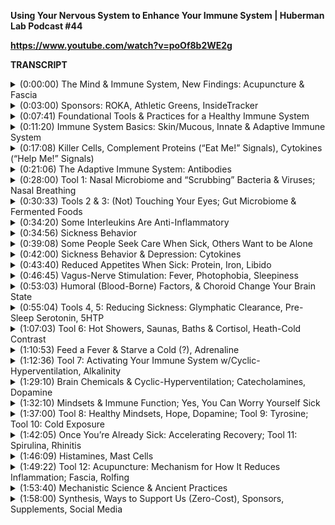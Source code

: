 **Using Your Nervous System to Enhance Your Immune System | Huberman Lab Podcast #44**

**https://www.youtube.com/watch?v=poOf8b2WE2g**

**TRANSCRIPT**

<details>
  <summary>(0:00:00) 	The Mind & Immune System, New Findings: Acupuncture & Fascia</summary>
- Welcome to the Huberman Lab Podcast, where we discuss science and science-based tools for everyday life. I'm Andrew Huberman, and I'm a Professor of Neurobiology and Ophthalmology at Stanford School of Medicine. Today, we are discussing the immune system, and we are also discussing the nervous system, which is the brain, spinal cord, and the connections of the brain and spinal cord with all the organs of the body. We are also going to discuss how the nervous system can be used to activate and control the immune system. Now, about 10, 20 years ago, if somebody said that the mind could control the immune system, they'd probably get laughed out of most academic conferences. And certainly the work wouldn't be published in quality journals, but nowadays there are dozens, if not hundreds of quality peer-reviewed studies on how the mind and how the nervous system can control activation of the immune system. This is a wonderful growing body of research. And just to give you a hint of where we are headed with this, just this last week, there was a paper published in "Nature" which is the apex journal for scientific publishing, premiere journal, extremely stringent, a paper published in "Nature" from Qiufu Ma's lab at Harvard Medical School, explored how acupuncture can reduce inflammation in the body. And I will describe this study in a bit more detail later, but what they discovered was that by stimulating the body in particular ways at particular sites on the body, they were able to liberate certain cells and molecules that enhance the function of the immune system, and potentially can be used to combat different types of infection. And just to give you another little hint, they found that a particular type of organ tissue called fascia, some of you may have heard of fascia, fascia surrounds our muscles. Just to look at it, you might think it's a kind of useless tissue, it's sort of like a dense bag in which the muscles are contained. Well, it turns out that those dense bags are much smarter than we thought. They don't have a mind of their own, but by stimulating the fascia in a particular location on the body, there's a pathway leading out of that fascia directly to an organ called the adrenal medulla, I'll explain what all this means, that could liberate particular chemicals that had a potent anti-inflammatory effect. So what we're basically saying is that the nervous system acts as a set of highways between the different tissues of your body, calling into action the immune system, liberating particular molecules that can reduce inflammation and lead to faster healing. And I will explain how all of that works as well as some other non-acupuncture methods for activating and enhancing the function of the immune system. So, today, we're going to be talking all about healing with the mind in a completely non-mystical, non-abstract sense. 
</details>
 
<details>
  <summary>(0:03:00) 	Sponsors: ROKA, Athletic Greens, InsideTracker</summary>
Before we begin, I'd like to emphasize that this podcast is separate from my teaching and research roles at Stanford. It is, however, part of my desire and effort to bring zero cost to consumer information about science and science-related tools to the general public. In keeping with that theme, I'd like to thank the sponsors of today's podcast. Our first sponsor is ROKA. ROKA makes eyeglasses and sunglasses that are absolute suburb quality. I've spent a lifetime working on the visual system, and I can tell you that one of the major issues our visual system has to contend with is how to see things clearly in bright environments or dimmer environments, et cetera. ROKA clearly understands the science of the visual system, because one thing that's wonderful about their sunglasses is that you can be in a very bright environment and then walk into a shadowed environment and you don't even notice the transition. Everything is still seen with crystal clarity. Their eyeglasses as well allow you to see things regardless of how bright or dim internal lighting is. I wear readers at night, I wear sunglasses during the day, and ROKA eyeglasses and sunglasses are particularly nice because they're very lightweight, so I often forget that they're even on my face. They also don't slip off if you get sweaty. They were actually designed to be used while running or cycling. And so I can use them while exercising. They also have a great aesthetic. So you can go from exercising, to dinner or to work, without having to change from one set of glasses to the next. If you'd like to try ROKA glasses, you can go to roka.com, that's R-O-K-A.com and enter the code "Huberman" to save 20% off your first order. Today's episode is also brought to us by Athletic Greens. Athletic Greens is an all-in-one vitamin, mineral probiotic drink. I've been taking Athletic Greens since 2012. And so, I'm delighted that they're sponsoring the podcast. The reason I started taking Athletic Greens, and the reason I still take Athletic Greens once or twice per day is because it allows me to cover all of my basic nutritional bases. It's got the vitamins and minerals that make sure that no matter what I'm eating, I'm covering all of my micronutrient bases. And it has the probiotics, and probiotics we now know are essential for a healthy gut microbiome. And a healthy gut microbiome we know is essential for many important biological functions related to human health, like metabolic needs, endocrine function, immune function, and so on. With Athletic Greens, I can mix that up with water. I usually add some lemon or lime juice. It tastes delicious. I like it very much and I'll drink it once early in the day, and once again later in the afternoon. If you'd like to try Athletic Greens, you can go to athleticgreens.com/Huberman. And if you do that, you can claim a special offer. They'll give you five free travel packs, which make it very easy to mix up Athletic Greens, whether you're in the car, or on a plane, or on the move, and they'll give you a year supply of vitamin D3K2. There is now a lot of data showing that vitamin D3 is important for many biological functions that impact our immediate and long-term health. And most people do not get enough vitamin D3, even if they're getting a lot of sunshine. And K2 is also important or has been shown to be important for heart health and for blood lipid function, et cetera. So, again, if you'd like to try Athletic Greens, you can go to athleticgreens.com/Huberman to get the Athletic Greens, the five free travel packs, and the year supply of vitamin D3K2. Today's episode is also brought to us by InsideTracker. InsideTracker is a personalized nutrition platform that analyzes data from your blood and DNA to help you better meet your immediate and long-term health goals. I've long been a fan of getting regular blood work done for the simple reason that many of the things that impact your immediate and long-term health can only be analyzed from a quality blood test. There's just simply no other body surface marker that you can look at somebody or yourself and say, "Ah, I know that my blood lipids or my cholesterol are good, or that my hormone levels are X, Y, or Z." We really need numbers on those things to know where they sit. The problem with a lot of blood tests, however, is you get all those numbers back, you don't know what to do with that information. InsideTracker has solved that problem, and they have a very easy to use dashboard where when you get your numbers back, it can tell you for instance, where your numbers are high or low or on target. And they can suggest very specific dietary intervention, supplemental interventions, and behavioral interventions that can allow you to bring those numbers to where you would like them to be. So they've simplified the whole process. And in terms of getting the blood tests, you can go to a local center to get the blood drawn, or they can even send somebody to your house. So, they've made the whole thing very, very easy from start to finish. If you'd like to try InsideTracker, you can visit InsideTracker.com/Huberman to get 25% off any of InsideTracker's plans. You just use the code "Huberman" at checkout. 
</details>
 
<details>
  <summary>(0:07:41) 	Foundational Tools & Practices for a Healthy Immune System</summary>
Okay, let's talk about the immune system, and the nervous system, and how the two interact, and how you can control your immune system to serve you better. We are going to talk a lot of mechanistic science, a little bit of detail, you'll learn some new language around the immune system; names of the different cell types and so forth, but I promised to make it all very clear, regardless of your background. We are also going to discuss a lot of tools. And I think many of you are probably here because you want to know what you can do in order to boost or enhance the function of your immune system. That's a very reasonable question to ask. I want to begin by just acknowledging that if one were to put that question into the internet, you would get back a lot of answers. And there is now a sort of generic form of that answer that deserves our respect, but is not going to be the topic of conversation today. I just want to tip my hat to it, however, and list off a few of the things that we know set us up to be healthier than we would be if we didn't do these things. So the first of course is the foundation of all mental and physical health, which is to get adequate sleep. Meaning enough sleep, whatever it is for you that you require, to get deep sleep, so it's got to be of high quality, and to time that sleep correctly. Meaning you can't sleep during the day one day, and at night the next day, and expect your system to function well. I've talked a lot about that before on this podcast. You need a relatively consistent sleep schedule most of the time, about 80% of the time, or even better would be 90% of the time. But the realities of life make it that we can't always go to bed at the same time and wake up at the exact same time. Okay, so we need sleep. We do need sunshine. Why do we need sunshine? Because it sets our rhythm into a regular state where the genes in all of our cells can be expressed at the correct times. We're sort of a factory of cells, if you will, and that factory can only run properly if it knows when certain things should be active and when certain cells should not be active. And the best way to coordinate all of those activities of all the cells is to get sunshine in your eyes in the morning and again in the evening, and not to get too much bright light in your eyes in the middle of the night. That's just foundational. And then any lists that you'll find on any number of websites on the internet would say, "Okay, get good sleep, get sun, get exercise." How much exercise? We should all be getting 150 to 180 minutes of zone two cardio. That's cardiovascular exercise where we can just barely hold a conversation or maybe not, per week. We should be eating well. We're always told we have to get good nutrition. What good nutrition means to you is going to be different than what it means to somebody else. But we acknowledge that food intake and quality of food in particular, avoiding processed foods, that's going to be important. Social connection is important. Hydration is important. You're starting to get the picture. We can take all that, acknowledge it as useful and foundational for mental and physical health. But of course there are many people who still struggle with getting ill too often, or with not being able to heal from physical injuries and wounds, or from various bacterial and viral infections quickly enough or deal with chronic disease. And so, today's really about how you can take all of that information, acknowledge it, and follow it. But in addition to that, there are things that you can do to leverage your nervous system in order to enhance the function of your immune system in very robust ways. So that's where I'd like to shift the conversation to. 
</details>
 
<details>
  <summary>(0:11:20) 	Immune System Basics: Skin/Mucous, Innate & Adaptive Immune System</summary>
The first topic we have to attack is the question of what is the immune system and how does it work? I think many of you have heard of antibodies or killer cells or the various organs of the body that are involved in the immune system, like the bone marrow, the spleen, the thymus, and the lymph nodes. I'd like to just take a moment and do a sort of brief immune system 101; really simple, cover the basic elements of the immune system so that everyone listening or watching this can get a clear sense of how the immune system functions and what its basic parts are. For some of you, this might be too basic. It might be a little bit of background that you already know. I think for most of you, this information will be new. And I promise you, you don't need a biology or medicine background in order to understand this. It's actually really simple because it is truly elegant in design. You have three main layers of defense for your health. These are the three things that are constantly at work to protect you from invasion and illness from bacteria, from viruses, and from parasites. And the first of those three is a physical barrier that we call your skin. And that might seem kind of obvious, but everything about you is contained in this compartment that is boundaried by your skin. And your skin is a very important aspect of your immune system. If you've ever had a cut, you essentially have a breach of the boundary that is your immune system, and you would notice a number of things would happen. You might get some swelling around that cut. You might get a scab, likely you would get a scab over time. If it got dirty, there were some bacteria that got in there, you might see some accumulation of white blood cells, what's called puss. I know it's kind of gross, but that's what that is. It might take on a yellow tint because of the accumulation of some dead cells there. But basically your skin is the primary barrier through which you keep things from the outside that could harm you from getting to the inside. Now, still in category one, your body and your external surface, you have openings to that surface, right? You're not just a round or a body shaped completely covered up with skin. You have openings, what are those openings? Well, let's start at the top and work our way down. A primary site of potential infection are your eyes. You have your ears, you have your nostrils, you have your mouth. Okay, those are going to be the primary sites by which things can get into your system. And you need to put things into your system; you need to drink and eat, and you need to get light into your system. That's why you have those openings, but bad things, meaning things that can harm you, can get into those systems. And then of course, along the back of your throat, all the way down to your stomach and your digestive system, and through your intestines and out your rectum, you have a tube, that you are basically a series of tubes. I've said that before on this podcast, and this is one such tube by which you extract nutrients from the outside environment. But all along that tube, including your nose and your mouth, it's lined with mucus. And while mucus might seem kind of gross to some of you, the more you learn about mucus, the more you realize that mucus is really, really cool because mucus essentially acts as a filter, as a trap for bacteria and viruses. And it has certain ways of scrubbing or killing those bacteria and viruses. Now, the mucus is constantly being turned over, as we'll talk about later, the chemistry of that mucus is really important in order to make sure that certain things don't make it into your system, and other things are allowed to move through your system and you can extract nutrients from them. So the reason I'm talking about this first category of barrier for immune system in such detail is I'd like you to envision yourself as a human, of course, but as a human that is a clear entity from everything else. And you have to bring in the right things and you have to keep out the wrong things or kill them. Now, inevitably, bacteria, viruses, and parasitic infections are going to make their way into our body, but whether or not they are killed off or whether or not they take over and cause us harm is going to be determined by layers two and three. So, layers two and three are the so-called innate immune system and the adaptive immune system. So the innate immune system is what I would call the second layer of defense. It's very fast. So whether or not it's bacteria, virus, or parasite, what happens when you have something enter your body, maybe you swallowed it, maybe got in through your eyes, maybe you shook somebody's hand who is carrying a particular kind of illness, and then you wiped your eyes. And I've talked about on this podcast before, very soon after we meet another person, usually within 30 seconds, believe it or not, most people wipe that person's chemicals somewhere on their face or on their body's surface. This has been demonstrated over and over again. If you want to learn more about that, we did an episode all about chemical signaling, where you can learn about it. I know it sounds weird and you might say, "I don't do that," but indeed you do, most of the time most everybody does. Okay, so, this innate immune system is this rapid response when something enters our system and our body doesn't recognize it. It's not food, it's not clean air, it's something that's either a bacteria, virus or parasite. And the innate immune system involves the release of particular cells that are waiting dormant, ready to attack whatever this invader is. 
</details>
 
<details>
  <summary>(0:17:08) 	Killer Cells, Complement Proteins (“Eat Me!” Signals), Cytokines (“Help Me!” Signals)</summary>
And some of these cell types you've heard of before. The most typical one are the so-called white blood cells. So, the white blood cells will actively go to the site of invasion and will start to encapsulate or try and surround that given invader. The other names of these different cell types are things like neutrophils, macrophages, natural killer cells are just a few of the many types of immune cells. So there's kind of like an ambulance system, but rather than go and try and heal something like a paramedic would, they go there and they try and surround and kill whatever this invader is. They work in concert with two other assistants, and those assistants are called the compliment proteins. Compliment proteins exist in the blood, and what they do is they travel to sites where there's an invasion and they mark certain things for being engulfed and eaten. So they sort of put an "eat me" tag on it. They basically put a chemical tag onto invaders that then allows those white blood cells, neutrophils, macrophages, natural killer cells to say, "Ah, I need to basically kill this thing, and then wrap it in a body bag and send it off. Kill that thing, wrap in a body bag and send it off." And I'm using the analogy of the body bag, but in the sense it's the right one rather because these cells that come in and kill things, the way they do that is actually to engulf the invading bacteria, virus or parasite. So they actually surround it. And when you see puss or you see infection in maybe a cut on the skin or something like that, or even in an ingrown hair that gets some bacteria in it, that puss and the white part, I know it's kind of gross to talk about, but those are the white blood cells, oftentimes it's dead cells, and that's the dead invader sitting there. So it's trying to create an isolated compartment 'cause it wants to keep it in that part of the body. Okay, so you've got the innate immune system, the compliment comes through blood and helps it by tagging certain things with an "eat me" signal. And then there are the cells that are either damaged from the injury or from the parasite, or are suffering because of the bacteria or the virus itself, and the cells of your body will also release an alarm signal, which is not an "eat me" signal, but a "help me" signal. And those "help me" signals come in the form of what we call cytokines. And the cytokines are things like interleukin-1, interleukin-6, tumor necrosis factor alpha. You may have heard of these things if you are at all curious about or have been learning about the health space, online health space, especially in the last few years, inflammation is all the buzz word now. Everyone's talking about inflammation, inflammation, inflammation. What do we mean when we say inflammation? Well, inflammation is a physical response, but it's also a chemical response. And many times the markers of inflammation that are measured in people or in animal models where this research is done, are things like interleukin-1, interleukin-6, tumor necrosis factor alpha. So when those go up in the blood, it's a sign that somewhere there's a cell that's saying "help me, help me." And is secreting these things which calls in those neutrophils, macrophages, natural killer cells, and white blood cells, okay? And it might help to remember all this, by just telling people that what interleukin means is to communicate, right? So the interleukin is shouting out "help me," the compliment proteins are coming in and saying, "eat this" and tagging the invader with an "eat me" signal. And then the killer cells and the white blood cells are doing the job of trying to kill off that thing. That's the innate immune system. So, your skin and your mucus lining plus your innate immune system are a beautiful two-layered set of defenses against various kinds of invaders and infections. 
</details>
 
<details>
  <summary>(0:21:06) 	The Adaptive Immune System: Antibodies</summary>
And then there's the third type, which is the adaptive immune system. And you'll notice that leading up until now, I haven't said the word antibody at all, and that's because it is the job not of the skin or the mucus or the microbiome or the innate immune system to produce antibodies that can recognize specific invaders, but rather it is the job of the adaptive immune system to create antibodies against bacteria, viruses, and even parasites and even physical intruders to your system. So, the adaptive immune system has this incredible ability to show up at the site of invasion or infection or inflammation. It's called there by various cues, including the cytokines that we talked about earlier. And what it does is it actually attaches to and creates a sort of an imprint of the shape of whatever invader happens to be there. So if that particular invading bacteria or virus has a contour that's kind of rippled or kind of spiky or whatever shape it happens to have, it creates an imprint of that. And then, using that imprint in concert with some other cells, creates antibodies that are specific to recognize that invader should the body ever have that invader inside of it again. Now, that's why it's called the adaptive immune system. And in many ways it creates a memory of a prior infection so that these antibodies can be made anytime that same invader comes back again, all right? And so, this is the basis of what we call immunity. This is the basis of what we call an enhanced ability to combat certain types of infections. And it's really a wonderful, and I mean, I can't even state how incredible this really is, that all of our bodies have this capacity, right? We have something called leukocytes. These are essentially white blood cells. We have red blood cells and white blood cells, and they both are derived from the same type of origin cell. It's a stem cell. When you hear stem cell, a stem cell just means a cell that can become many different types of other cells. We sometimes hear about stem cells in terms of people that are getting injections of stem cells or the potential therapeutic effects or potential of stem cells. But we all harbor certain stem cells within us as well, that can become lots of different cell types. And there's one particular type of stem cell, which is the hematopoietic stem cell, which can give rise to red blood cells and white blood cells. And in general, these reside in the marrow, at least in adults. So, in our bone marrow, we have this ability to make certain cells that can go out when they are called out chemically, they get called out to sites of infection and create antibodies, and then maintain those antibodies in our system, or have a memory of that particular infection so that if the infection comes back again, we can kill it off immediately. And it doesn't have to pass through these multiple stages of first, the innate response, then the adaptive response, taking some time. Now, there are a lot more details to the adaptive immune system, but I just want to emphasize a few points that might be relevant. First of all, the name of the antibodies that are created sometimes come in the form of IgM and IgG, things of that sort. This isn't a full deep dive immunology class, but Ig stands for immunoglobulin, okay? So the immunoglobulins are a part of the adaptive immune response in creating antibodies. If you hear IgM, the IgM is the first of the adaptive immune responses, and it tends to come on earlier. So if somebody is immunopositive for IgM for a particular type of viral or bacterial invader, that means that it was a fairly recent infection. Later, one creates... The adaptive immune system, I should say, creates an IgG, which is the more stable form of the specific antibody that's going to recognize a given invader. So IgG tends to come up a little bit later. So, just to recap, something gets into your system through your eyes, through some hole in your skin, a cut, through your mouth, sexually transmitted diseases come in through the mucus membranes that are on the genitalia or in the genitalia, sexually transmitted disease, airborne disease, gets into the mucus, somehow gets into the bloodstream. Then there's the innate response, which is a more general response of trying to contain and combat the infection or invader. And then the adaptive response is the one that generates the antibodies. First, the IgM response, the immunoglobulin-M response, and then the immunoglobulin-G response, IgG response. So, how do we keep these three barriers or these three defense systems to infection tuned up? Well, leaving aside the list of things that I mentioned before that generally enhances their function, things like sleep and sunlight and good nutrition, et cetera, the sort of generic things for good health, one of the key ways we can do that is to keep that mucus lining in really good shape. And what does that mean? Well, the mucus lining needs to turn over quite often and it needs to be the correct chemistry to be a trap for the bad stuff and for it to be permeable to the good stuff, to the nutrients that we need. And it is now very clear from hundreds, if not thousands of studies that the best way to do that is to maintain a healthy so-called microbiome. The microbiome being these little bacterial organisms that are good for us that live all along our mucus pathways and even in our eyes. Now, just to be really clear, it's not just about the gut microbiome; we actually have a microbiome in our eyes, we have one that's specific to our mouth, we have a nasal specific microbiome, there's one all along the gut and the species of microbiota that live all along the digestive tract differ from the mouth, to the throat, to the stomach, intestines, into the rectum. It's well-established that there are healthy microbiota that live all along that length, and that they differ along that length. There's also a urethral microbiota, and there's a vaginal microbiota that promotes health of that environment as well. So how is it that one can maintain the healthy microbiota and not favor growth of harmful bacteria, or allow that mucus lining to become too permeable to the bad stuff that can come in from the environment? 
</details>
 
<details>
  <summary>(0:28:00) 	Tool 1: Nasal Microbiome and “Scrubbing” Bacteria & Viruses; Nasal Breathing</summary>
Well, as far as we know, there are three main ways to do that. The first two are purely structural and mechanical. It's very clear now from work, some of which was done at Stanford, but elsewhere as well, that the nasal microbiome is particularly good at scrubbing bacteria, at preventing certain types of infections. So, this is a reminder that whenever possible, unless eating or speaking, you want to be nasal breathing, not breathing through your mouth. Your nose is a much better filter for viruses and bacteria than is your mouth. The mouth contains certain structural features, even organs and cell types that can protect against incoming infection, but you don't want to be a mouth breather for a variety of reasons. And there's a terrific book called "Jaws: A Hidden Epidemic," which was written by my colleagues, Sandra Kahn and Paul Ehrlich at Stanford, and Stanford Medicine with a foreword by Jared Diamond and Robert Sapolsky. So it's really a lot of heavy hitters on that book that talks about the increase in infection that one gets when breathing through the mouth, as opposed to the nose. Now, of course, during hard exercise, one breathes through the mouth, that's not necessarily bad. When one is eating or speaking, that's not necessarily bad at all. I guess it depends on what you're saying. That was a joke. But in general, when possible you want to be breathing through your nose. Many people have trouble breathing through their nose because of so-called deviated septums or chronically collapsed sinuses. The best way to dilate those sinuses is actually to breathe through your nose. So it can take a little bit of time, but there is some plasticity to the sinuses. And so, be a nose breather, not a mouth breather, you will combat more of the infections that you are constantly confronted with. I should mention that we are always bombarded with different types of bacteria, viruses, and parasites in our environment. And the goal of course, is to reinforce your immune system, so you can keep these things at bay and not get sick. There's actually a paper that was published in Cell Reports, "Cell Press Journal," excellent journal that showed that the nasal microbiome, it has particular species of microbiota that are good at fighting off infection. There has not been a direct link between particular patterns of nasal breathing and the nasal microbiome yet, but oxygenation of that environment by breathing through your nose, turns out to be quite important overall for enhancing it as a filter. So don't just think of your nose as something to smell foods and to bring in air. It's also an active filter for things that could invade you. 
</details>
 
<details>
  <summary>(0:30:33) 	Tools 2 & 3: (Not) Touching Your Eyes; Gut Microbiome & Fermented Foods</summary>
The other way to try and keep out bad things and to avoid getting sick is the advice that your mother, and certainly my mother gave me, which is to not touch your eyes after touching other people or touching other surfaces. And as I mentioned earlier, we tend to do this subconsciously. But the reason to avoid doing that is the eyes are a primary entry point for a lot of bacteria and viruses. You're constantly lubricating the surface of your eyes with the so-called lacrimal glands, and tears and things of that sort. If you've ever noticed when you wake up in the morning, you have some sleep in your eyes, you know the kind of crusty stuff in the corners of your eyes or on your eyelashes, that sleep, that crust are actually dead bacteria that you've successfully battled during the night. Okay, that's what that is. It's not the accumulation of some healthy tissue. It's the accumulation of that your healthy mucus membranes and tears and other things that are specifically combating those bacteria. So, I know that sounds a little bit gross, but that's what that is. So you're wiping away the casualties of a battle that you fought at night. So during the daytime, you don't want to introduce viruses and things to your eyes as much as possible. It is a primary site of entry. This is why people wear goggles in surgical units and things of that sort, to try and avoid getting things into their eyes. Very, very important. And then the third way to keep a healthy line of defense for your entire mucus tract is to enhance the proliferation of good gut microbiota. The best way to enhance the quality of your gut microbiome and the mucus lining that serves as this protective layer all along your body is to ingest two to four servings a day of fermented foods, low sugar fermented foods. I've talked about this before a bunch of times on the podcast, but these are data from my colleague, Justin Sonnenburg's lab at Stanford Med. And there, I just wiped my eyes. Yep, you got me. But a paper published in the journal "Cell," which is a absolutely spectacular journal, really points to the fact that when people eat fermented foods, two to four servings per day, it helps reduce the activity of certain cytokines. Now, you know what those are, right? Cells make cytokines to call out, "help me, help me." To reduce the amount of cytokines, the so-called inflammatom. Now that doesn't render those cells more vulnerable. The reason they saw a reduction in IL-6 and IL-1, and some of these other cytokines is because when people have a healthy gut microbiome, there are fewer cells in the body being infected from outside infections and therefore less of a reason for cells to be crying out, "help," because they are thriving, not suffering. So, don't wipe your eyes, keep your hands clean, everyone tells you that, right? But keep your hands clean, don't wipe your eyes, be a nasal breather, not a mouth breather, unless you're speaking, exercising or eating, and keep a healthy gut microbiome by eating two to four servings a day of quality, low sugar, fermented foods, things like sauerkraut, things like natto if you can access that. I've tried it before, it's interesting. It's sort of an acquired taste, kimchi, pickles, again, low sugar sources are going to be the sources that are going to be most effective for this. So now you're armed with three ways to enhance the function of your immune system and combat infection that is, I like to think separate from the typical type of information that you get such as get good sleep, good nutrition, good social connection, et cetera. All of that stuff still holds true, but these three other points I think can really make a substantial difference in terms of bolstering the immune system, your immune system. 
</details>
 
<details>
  <summary>(0:34:20) 	Some Interleukins Are Anti-Inflammatory</summary>
I do want to mention, because these names are going to come up several times during this episode, that while interleukins like IL-6 and IL-1 encourage inflammation, they are these "help me" signals that call in cells to gobble up invaders. There are some interleukins that are anti-inflammatory. And the one that I'd like to highlight in particular, because it will come up again in a little bit is interleukin-10. So not all of the IL, insert number, not all of the interleukins are inflammatory, some are anti-inflammatory. So that's an important point to keep in mind as we go forward. 
</details>
 
<details>
  <summary>(0:34:56) 	Sickness Behavior</summary>
Next, I'd like to talk about what's called sickness behavior. And indeed there is a category of behavior that we call sickness behavior that is very informative as to the things that we can do to avoid getting sick. Now, this notion of sickness behavior goes back several decades or more. And it's a very interesting way of looking at the function of the immune system, because what it does is it bridges us from this thing that we're calling the immune system where it's T-cells, and B-cells, and cytokines and leukocytes, and it starts taking us into the realm of the nervous system, because of course the nervous system controls behavior. So sickness behavior is a suite of responses that we tend to all undergo when we are feeling sick. So this is going to vary from person to person, but there's some general categories of things that we all do and that happen to all of us after we are wounded or sick or dealing with an infection of any kind. And by examining sickness behavior in some detail, it can be really informative as to routes that we can take to health. So the main thing about sickness behavior is that it tends to involve a slowing of our usual levels of activity. People start to feel lethargic, or they feel like the activities that previously they could do with relative ease are very difficult for them or somewhat overwhelming. The other thing you start to see is that people and animals, by the way, stop grooming, they stop taking care of themselves. Not necessarily stopped showering, although oftentimes that's the case, but they will stop doing their hair, they'll stop putting on makeup, depending on whether or not they did that before, they might stop. Animals will stop licking and grooming themselves. People will stop taking care of their cosmetic appearance. Now it's not just because they don't care how they look when they're sick, it's because there's this overall suppression of certain kinds of activities and an enhancement of other kinds of activities. And this is really important. Sickness behavior is actually a motivated state. It's a state that's designed to accomplish certain things. One of the other features of sickness behavior in addition to being lethargic, loss of grooming, will be a loss of appetite, right? Oftentimes people who have a great appetite normally just won't feel hungry at all. And there are several theories as to why this would be. One prominent idea in the literature is that it's to discourage vomiting and diarrhea, which of course can be infectious to other people. So, that's a theory. I don't know that that's ever been tested directly, but that's one idea. The other idea is that it's simply to harbor more resources for sake of repair. And I want to talk about that because we are all told to get extra sleep when we aren't feeling well or to rest. But just like any good two or three-year-old constantly asks, "why, why?" Good scientists, good people who are interested in health information should always be asking why. Why should I get more sleep? What happens in sleep that I should get more sleep when I'm sick? Why shouldn't I just push through this? And there are a couple of reasons for this that have been established in the literature. The first is that there does seem to be something useful about slowing circulation when we are ill. One idea that has some data to support it is that when we slow our circulation, our blood circulation, so not running around so much or running it all, but rather lying down, getting extra rest, maybe sleeping, maybe even just remaining still, is that the lymphatic system, which carries a lot of the immune-related cells and fluids, is able to ramp up its levels of activity. So, this is interesting, right? So reducing circulation of the blood, but increasing circulation of the lymphatic system. You've all probably been familiar with the lymphatic system when you're combating an infection, your lymph nodes can get sore. You've got lymph nodes behind your ears, in your groin, your armpits, around your throat, around near your thyroid, in your throat, et cetera. 
</details>
 
<details>
  <summary>(0:39:08) 	Some People Seek Care When Sick, Others Want to be Alone</summary>
So, that's the other reason. Now, some people, when they get sick, psychologically go into a very vulnerable state where they really, really want people, other people to take care of them. You've probably witnessed this, or you feel this way yourself. About 50% of people have that response. They really want to be taken care of. Now, when you think about it from an adaptive perspective, this makes sense, right? A member of our species is ill and they more or less will cry out for help in one form or another to the other members of their species to take care of them. And of course this will be especially apparent in cases where people are young enough or incapacitated enough that they can't actually get resources on their own. If you've ever been really sick, just getting up and going to the fridge or to the restroom can feel like a monumental task. So about 50% of people report or describe seeking of help and support when they are sick. But you could also imagine how this would be a very non-adaptive response because it increases the opportunity to spread infection to the caretaker. So that's an interesting consideration. Another 50% of people seem to have the opposite response when they're sick. So, somehow, regardless of how they were prior to getting ill, the sickness behavior that's engaged by these neural circuits in the brain, they are indeed neural circuits in the brain, create a stay away from me. I don't want to be bothered. I want to be left alone. I don't want to be taken care of, right? It's not stubbornness. It's literally a lack of interest or a disinterest in social connection when one is sick. And you see this in animals too, some animals will seek out other members of their species. Others, like my unfortunately now passed away bulldog, Costello. When he was sick I always knew because he would go around the back of the house and he would just hide there. He would just take himself away from everybody else. He did not want to be taken care of. And it was just a natural response to him. I don't think he was trying to prevent me from getting whatever it was that he had. So if ever somebody doesn't want to be taken care of, or if they do want to be taken care of, realize that people tend to fall into these two bins naturally, and animals tend to fall into these bins. Regardless of what species they are, it's about 50/50. And again, this sickness behavior is a motivated state. It's designed to slow circulation of the blood, increase circulation of the lymph, and the other killer cells in the body, reduce the probability of infecting others by reducing, its thought, diarrhea and vomit, but also breathing on others, interacting with others. And in some cases it will activate this, I don't want to call it a regressed state, but many people feel somewhat more... If they are adults, they feel more childlike when they are ill and they want to be taken care of very badly. Some of it might be learned. 
</details>
 
<details>
  <summary>(0:42:00) 	Sickness Behavior & Depression: Cytokines</summary>
Some of it might be innate. We don't know, but the sickness behavior is very interesting for a couple of reasons. First of all, it mimics another state that has been described in the neuroscience literature, which is major depression. And in both sick individuals, sick from bacterial or viral infection, and in people with major depression, it's been shown that there are robust increases in the levels of interleukin-6 and tumor necrosis factor alpha. So there is an idea now circulating that depression involves these inflammatory cytokines being very active. And we know that illness involves inflammatory cytokines being very active. So if you think about it, the similarity between major depression and being sick ought to be able to point us in a direction of interventions that could help us either prevent illness or move through illness more quickly. But as we head in that direction, because indeed that's the case, I just want to emphasize that sickness behavior is what provides this bridge between the immune system and the nervous system. And what we'll soon see also is that healthy behavior, behavior that allows us to avoid infection, also points to a clear bridge between the nervous system and the immune system. That it isn't just that we have a brain and body and our organs, and then we have an immune system. That's true, but they're interacting all the time. And this is going to lead us to a place where it's going to be very clear and not at all surprising how certain patterns of thinking and certain behaviors that we can elect to take can help enhance our immune system function and vice versa. 
</details>
 
<details>
  <summary>(0:43:40) 	Reduced Appetites When Sick: Protein, Iron, Libido</summary>
There are two other features of sickness behavior definitely worth pointing out. One is a theory, which is that the reduced appetite, in particular appetite for protein rich foods when sick, is thought to be an attempt, a subconscious attempt, of the organism to reduce the amount of iron that it's taking in. Now, typically the amount of iron intake that's recommended or more or less is for men, it's about eight milligrams per day. For women, it's anywhere from 18 to 27 milligrams per day, depending on whether or not they're pregnant, lactating or menstruating, et cetera, the ranges can vary. But, and indeed, it's true that if iron levels in the blood go too high, like over 45 milligrams per day can be very toxic to the system. But the theory that's prominent in the biology literature and in the health literature is that the reduction in appetite is actually an attempt to reduce iron intake specifically because many bacteria and other forms of infection seem to thrive when levels of iron in the blood are high. And I don't want to see anyone take this too extreme and suddenly do an iron deprivation diet in order to get well. But it's an interesting theory that I'd be remiss if I didn't mention, because it makes good sense. Iron is actually attached to hemoglobin and red blood cells in the bloodstream. Normally that can help us quite a lot. It's also in muscle, I should mention that. Iron can be a sequestered into muscle, and iron serves a lot of important health promoting roles, but by reducing appetite and thereby reducing iron intake, it does reduce the capacity of certain things, including infections to travel in certain compartments within the body. So, again, that's just theory, but I think many of you are probably familiar with not having an appetite when you're sick. The other thing that's very typical of people with major depression is loss of appetite, not always but often loss of appetite. So, here again, we have loss of appetite in sickness behavior, loss of appetite and major depression, and perhaps not surprisingly one of the major symptoms of sickness behavior and major depression that map more or less onto one another is loss of libido or interest, not just in social interactions, but in sex and reproduction. And so, again, if you think about sickness behavior and depression, they are very, very similar. Okay, so sickness behavior and major depression have certain core features in common. We need to therefore ask ourselves why and how does being sick influence the way that we think and perceive our environment and impact our appetite, whether or not we want to be cared for more or cared for less? Again, people tend to diverge into two different bins there, and believe it or not, the pathway for this has been identified. 
</details>
 
<details>
  <summary>(0:46:45) 	Vagus-Nerve Stimulation: Fever, Photophobia, Sleepiness</summary>
When we have an infection someplace in our body, and it could be up in our head, it could be a sinus infection, it could be an ear infection, or I should also mention many of these same mechanisms can also be the consequence of a wound or an injury to the body. A back injury or a slipped disc or I guess it's called a herniated disc is the way that you hear it described. When we have that, we can be kind of irritable, we don't want to do certain things and we just want to be left alone. Things are harder. How? Why? Well, there's a known pathway, which is the so-called vagus nerve that connects the body and the brain, signals to particular brain sites to engage this category of motivational state that we call sickness behavior. Many of you have probably heard of the vagus, V-A-G-U-S, vagus. The vagus nerve is a very extensive nerve pathway, as the 10th cranial nerve comes out of the back of the brainstem, heads into the body, and branches out extensively to innervate or connect to many of our organs, including our lungs, our heart, our gut, et cetera. And all of those organs are able also to send neural signals back up to the brain. We sometimes hear of the vagus as the route to calming ourselves down. Unfortunately, that's more or less a myth that I don't know how it got propagated. You have lots of different pathways in the vagus Usually vagal stimulation actually creates more arousal and alertness, although it does have multiple pathways, but there have now been many studies of the vagus in various contexts, including in sickness behavior. And it's very clear that the vagus nerve is the fast pathway by which an infection in the body is signaled to the brain, to a particular location in the brain called the hypothalamus, which harbors a lot of different types of neurons. Neurons, for instance, in the preoptic area that increase body temperature and fever, right? That's one of the most important things is to increase body temperature, it's the body's attempt to kill off this invader because many viruses and many bacteria don't survive well at elevated heat. That's the function of a fever. A fever actually has a functional role. So, in biology, we like complicated words, so we call anything that increases body temperature or creates a fever, a pyrogen. Many years ago, in my undergraduate years, I was working on pyrogens, injecting something called lipopolysaccharide into the belly, which then gives you a fever. The way it does that is LPS causes an inflammation response in the gut. The gut doesn't know what is happening. The stomach cells don't know what's happening. So they just start secreting the IL-6, the IL-1, all those cytokines, the killer cells migrate into the gut. That's why you sometimes get a stomach ache when you don't feel well, you have a flu, or something like it. A neural signal, electrical signals get sent up to the hypothalamus. The hypothalamus says, oh, I don't know what's going on out there, but there's a signal something's going on. Let's just heat up the body. Let's just start cooking whatever it is out there. And of course you don't want fever to go too high because you can kill brain cells. But within a particular range the fever is a functional and adaptive response, okay? So if you're taking drugs to try and lower the fever that might make you feel more comfortable, but actually that's limiting the response that your body is creating in order to try and kill off that invader. And again, you don't want fever to go too high. This is going to vary depending on age. You can look up online what the tolerable ranges are for fever. But when you're trying to lower body temperature when you have a fever, unless you're heading into dangerous levels of heating up, that's actually the wrong way to take your system if you do indeed want to kill off that invader. Okay, so the vagus nerve is the quick response. It also sends input to areas of the brain that change your perception of the outside world. One of the most obvious of these, obvious once I tell it to you, is photophobia, right? I love bright sunshine. I love bright lights when I want to be alert. We all have different levels of light sensitivity, but most people when they are sick, when there's an inflammation response in the body, they feel like bright lights are kind of aversive. They get a well-described kind of classical photophobia, and that's mediated by a pathway that goes from your eye to an area of your thalamus, called the anterior nucleus of the thalamus. This is work that was done by Clifford Saper at Harvard Medical School. It's really beautiful work. And then from there up to the outer lining of the brain, which is the meninges just sort of on the outside of the brain where the brain starts to interface with some of the other connective tissues. We'll talk more about these later. It can actually create a photophobia and a headache when one is ill. So, here's the pathway: Some invader gets into your system 'cause you wiped your eyes or it got in through your mouth. You didn't listen to your mother and got in through your eyes. You're feeling sick. Something's going on there. You have a stomach ache because of all the inflammation there, the signal goes up from your vagus nerve. You're heating up with a fever. You've got photophobia because you've activated this pathway by which what would normally be tolerable light is triggering this thalamic nucleus, the anterior thalamus, that's projecting up to the meninges. You got a headache in response to looking at light. It's basically triggering an overall pathway to get you to go into a quiet, dark place and rest. And the last element I'd like to talk about is the rest. There's something that gets triggered from the body to the brain, to the hypothalamus, and we think we know which hypothalamic area it is. It's the supraoptic nucleus, we think. Supraoptic 'cause it's right above your so-called optic chiasm, If you want to look up where that is, it's right above the roof of your mouth. And there are nuclei there that promote the desire to sleep even during the daytime, what would normally be the active phase of your circadian cycle. 
</details>
 
<details>
  <summary>(0:53:03) 	Humoral (Blood-Borne) Factors, & Choroid Change Your Brain State</summary>
Now, that is really interesting because what's happening here is you've got multiple pathways that are saying avoid light, reduce your amount of behavior, heat up, all the things that are making you sick. This is sickness behavior, and it's going from your body to your mind to make you do the right thing. Now there's also a slow pathway that's purely mediated by the blood, so-called humoral factors. Not 'cause they're funny, but humoral factors are factors of the blood. As you have an infection for many hours or days, the amount of IL-6 and IL-1 and tumor necrosis factor and other inflammatory cytokines is starting to increase such that the total amount in your circulation gets high enough and is communicated to the brain. And it tends to enter the brain through a particular type of tissue that's really interesting called choroid, C-H-O-R-O-I-D. Choroid is really interesting. It's kind of this fluffy tissue that sits in your ventricles. The ventricles are the spaces in your brain, and the spaces in your brain have what's called cerebral spinal fluid in them. The cerebral spinal fluid contains a number of important things, but the choroid starts releasing and responding to these cytokines, the inflammatory cytokines, and then the brain actually starts to experience all sorts of changes in terms of inflammation to neurons, your memory tends to get poor, your cognition tends to get poor. These are transient things most often. Eventually these things will pass, but this is deep into sickness when you're really feeling lousy. You can't read, you can't watch a movie, you can't do anything. So if you ever get sick and you just can't be bothered by anything, it's probably because you've had that fast response from the body and you've also had the slower response where you literally have a set of tissues in your brain that are sending out these inflammatory signals. And now your whole brain is starting to cope, or is trying to cope with this infection. 
</details>
 
<details>
  <summary>(0:55:04) 	Tools 4, 5: Reducing Sickness: Glymphatic Clearance, Pre-Sleep Serotonin, 5HTP</summary>
So you've got a slow pathway and a fast pathway. That all sounds really terrible. So, now, I'd like to talk about what you can do to reduce the probability of getting sick. And there are actually things that one can do as you start to get sick and once you're sick, to accelerate the healing process by flipping the equation. Up until now we've been talking about how the body activates certain areas in the brain to create sickness behavior that's very much like depression. You're probably all familiar with this from anytime you've had a cold or a flu or something really lousy or an injury. Now, let's flip the equation and ask what can we do with our nervous system in order to enhance the function of our immune system in order to be able to heal and recover from illness and injury more quickly. So let's say you are in that unfortunate circumstance of waking up one day or coming home, and you've got that tickle in your throat, or when you breathe, your nasal passages don't feel the same way. You've got a little bit of a headache. You're feeling kind of off. We all know what we should do. We should all hydrate, drink some water and go to sleep. Right, that's we are all told, but there are actually things that you can actively do in order to get your immune system to deploy a more robust response at that early phase of potential infection. Let's focus first on the rest component. Yes, of course we are all told that we should take a hot shower and go to sleep, and get nine or 10 hours of sleep. But there's an interesting way of looking at sleep, specifically for its role in enhancing the immune system. And there's a wonderful review, I'll put the review in the captions that looked specifically at the literature surrounding sleep that is different because it occurs in support of the immune system. So normally when we go to sleep, we have slow-wave sleep predominantly in the early phase of the night, and then over time as we sleep longer and longer, we get more so-called REM, rapid eye movement sleep. I talked all about this on the episodes on sleep. Of course you have slow-wave sleep and REM sleep throughout the night always, but it's the fraction of slow-wave sleep to REM sleep that shifts, and they have different functions, et cetera. There is some evidence that the sleep associated with an infection, in particular, early stage of infection, is associated with elevated levels of serotonin in the brain that either through an adaptive mechanism or for whatever reason, the neurons in the brain of the so-called raphe nucleus start releasing more serotonin. And that serotonin and its related pathways can help enhance some of the immune system function that could combat the infection. There is starting to be some data, and I emphasize starting because it's not a very robust literature yet, looking at whether or not supplementing precursors to serotonin like 5-HTP, which can be taken in a supplement form or consuming foods that increase serotonin naturally. So these would be any foods that contain high levels of tryptophan. You can look up what those are. So, white meat turkey, for instance, certain complex carbohydrates can often be rich with tryptophan. That consuming those foods can enhance the amount of serotonin that's available in the brain and blood and thereby lead to the particular quality of sleep that allows for more deep healing or for when I say deep healing, I mean for a more robust immune response. Now, again, those are still emerging data. What is very clear, however, is that during sleep and in particular, during sleep that's associated with the early stage of any kind of viral or bacterial infection, the so-called glymphatic system is much more active than it would be normally. What's the glymphatic system? The glymphatic system is actually a relatively recent discovery. I mentioned lymph and the lymphatic system earlier, the glymphatic system with a G, is a system in the brain by which debris that accumulates throughout the day, but in particular, debris that accumulates under conditions of neuroinflammation and inflammation of the body, is cleared out or is washed out of the brain. And the activity of this glymphatic system is extremely important for the recovery from infection of any kind. And it's now becoming clear, is important for recovery from traumatic head injury, and maybe even from psychological trauma. So, the glymphatic system can be thought of more or less as a plumbing system that runs through the ventricles, but also mainly through the lining that sits between the brain and the skull and some of the other tissues and things of that sort. The choroid is involved as well. Brain imaging reveals the glymphatic system is very active during deep sleep. And there's this kind of wash out of the glymphatic system. And I am aware of some studies that are ongoing now where augmenting the serotonin system through either supplementation of tryptophan or 5-HTP or even serotonin itself, these are laboratory studies, is being looked at for its capacity to increase the amount of circulation in the glymphatic system. And the idea is that it might, and I want to underscore might, potentially lead to more rapid recovery from injury and illness and potentially ramp up, if you will, the activity of the immune system. So, it essentially is a ramping up of the activity of the immune system. Now, regardless of whether or not you decide to, for instance, supplement with 5-HTP before sleep or not, I'll talk about what that might look like in a moment, there is a way that you can increase the activity of your glymphatic system under normal circumstances. Because of the mechanics of the glymphatic system, it turns out that if you elevate your heels by about 12 degrees, it doesn't have to be exactly 12, as you sleep by putting maybe a rolled pillow or two pillows underneath your feet, by having the head below your legs. It seems that there's more glymphatic washout or clearance during sleep. And this is without taking any compound to adjust the serotonin system. So I would say if you're not feeling well, yes, take the hot shower. Yes, get into bed and go to sleep, but elevate your feet to try and increase the activity of the glymphatic system. Some might even consider that if you have to be awake, that you might want to be awake with your feet elevated above your head. Now that might not be practical for the workplace, but it might be practical for a short nap during the day or something of that sort. The glymphatic system is not just active during sleep. It's also active during certain phases of waking, in particular when we are in a deep state of relaxation. So as many of you probably know I'm a big proponent of self-hypnosis because of the quality scientific literature on this. If you're interested in self-hypnosis, you can go to Reverie, R-E-V-E-R-I.com. Reverie is a cost-free app for Apple and Android that was developed by my colleague, David Spiegel, and others at the Stanford University School of Medicine, based on quality studies and peer reviewed data, showing that deep states of relaxation can be used to improve pain management, improve transition time to sleep, and a number of other things. You can select the various sort of outcomes that you're seeking using Reverie. It's a great thing especially for people that are challenged with meditation could use, because you just listened to the script. It involves deep relaxation. I would suggest using that script, or the script for sleep, but with feet elevated to increase activity of the glymphatic system. Now, if you do decide that you want to test out this serotonin hypothesis on your own, obviously check with a doctor. I'm not a doctor, I'm a professor. So, I'm professing things, not suggesting things, but 5-HTP is a supplement that I've talked about before on this podcast that I actually do not recommend for most people for sake of sleep, because it can disrupt the normal architecture of sleep and create a deep sleep early in the night, and then a spontaneous waking with some trouble to get back to sleep. And that's because of the way that the serotonin system and the melatonin system interact. However, under conditions where one is feeling like they might have an infection or an early stage of illness, in that case, 5-HTP might be a useful supplement in order to access these states of sleep that are not typical. They're not the typical deep sleep that you would achieve when you're feeling healthy. These are states of sleep that are specifically there in order to try and repair some of the immune system related inflammation that's occurring. If you'd like to explore the 5-HTP approach and you feel it's right and safe for you, and you've talked to your doctor, it's 300 to 500 milligrams taken about 30 to 60 minutes before going to sleep for the night. That's the typical protocol. Not incidentally, increasing serotonin is also one typical approach for the treatment of major depression. This is the basis for things like SSRIs, selective serotonin reuptake inhibitors, like Prozac and Zoloft, and so forth. The 5-HTP approach is a much milder approach than prescription drug, of course, but will allow more serotonin to be synthesized and/or released. Now, for those of you that are interested in learning more about the glymphatic system, it's a fascinating system, and you might want to do a deep dive there in terms of the behavioral protocols, and what's known about it, there's a wonderful article called "The Glymphatic System: A Beginner's Guide." This is a scientific article. The first author is Jessen is the last name, J-E-S-S-E-N. If you put in "Jessen, The Glymphatic System: A Beginner's Guide," you can access the full length manuscript easily online. It'll show up immediately in your search. And in a really interesting way, the glymphatic system has now also been tied to the iron deposition system. Earlier we were talking about iron and how, of course, getting enough dietary iron is important, but if levels of iron are too high it isn't good for a number of reasons. There's a very interesting article that just came out last year called "Dysfunction of the glymphatic system might be related to iron deposition in the normal aging brain." So, we're starting to see these links between iron levels being too high, the glymphatic system not being active enough and so forth, leading to sickness behavior, inflammation, and maybe even damage to neurons associated with aging. We can flip that on its head and say that increasing the activity of the glymphatic system, feet elevated during deep sleep, maybe even feet elevated above the head while awake, during a nap or doing a Reverie script once a day or something of that sort, could increase the activity of the glymphatic system, lowering iron to a point that's probably below the typical intake during periods of infection, perhaps, I should say, can enhance the glymphatic system and vice versa. And then you've got this specialized sleep that's related to sickness behavior that seems to have heightened levels of serotonin that might be augmented by ingesting 5-HTP. Again, not on a regular basis. I don't suggest that people take compounds that increase serotonin unless it's prescribed to you for depression or something, but not doing by supplement with tryptophan or 5-HTP on a regular basis, but only under conditions where as I mentioned, you might be starting to feel sick or you're coming down with something, or you're combating some sort of infection. 
</details>
 
<details>
  <summary>(1:07:03) 	Tool 6: Hot Showers, Saunas, Baths & Cortisol, Heath-Cold Contrast</summary>
So if we consider the advice that we typically get when we're not feeling well of take a hot shower, get into bed and go to sleep, and we've now touched on ways to potentially increase the efficacy of the sleep part through the glymphatic and the serotonin system. What about the take a hot shower part? Is that good advice? Well, it turns out it is, and there's actually a way to do even better. There's a study, a very interesting study, the title reveals where I'm going with this, it's "Effect of a single Finnish sauna session on white blood cell profile and cortisol levels." In this case, it was done in athletes and non-athletes, which is kind of nice. This involves taking athletes and non-athletes and exposing them to sauna. It wasn't particularly hot. It was 96 degrees, which isn't cool, but it's not really hot. Nowadays you hear about people doing very, very hot sauna. The humidity of the sauna, if you want to know, is 15 plus or minus 3%. But basically what they found was that just one 15 minutes sauna session could really increase white blood cell profiles and could adjust cortisol levels in ways that were beneficial for combating infection. And now there are many other studies like this. Now, this should immediately make sense based on what we said before about fever; heating up can actually help combat infection. But for those of you that have listened to the episodes on temperature, what you probably know is that when you get into a sauna or any kind of hot environment, your body is also going to be actively pushing to cool itself off. So, there's probably an increase in heat, there is an increase in heating, but then afterwards your body will cool off, maybe even with a dip below baseline. I do want to provide a cautionary note that if you are already running a fever, getting into a sauna could take your body temperature into dangerously high levels, dangerously meaning you can kill neurons. And once you kill neurons, they do not come back. So, please don't kill your neurons. I don't recommend getting into a sauna if you're already running a fever. So this would be something to do at the initial stage of an infection or if you're feeling a little bit off. So this is kind of a ramping up or a super protocol of the typical advice of take a hot shower and get into bed. That is good advice. Now we're talking about a hot sauna, probably showering off and then getting into bed, maybe augmenting serotonin. I know many people don't have access to sauna. So, in that case, a very hot bath or shower, don't scald yourself, of course, but as hot as you can comfortably tolerate or right at that edge of what you can tolerate would be a good idea. Some people I've heard are creating saunas in their bathrooms by running hot water and creating a ton of steam. Anything that really heats you up, but not to dangerously high levels is going to be beneficial. If you have access to a sauna, terrific. This again was only 15 minutes. They'd had a cool off session. Would you get more of an increase? People always want to know if you did it twice as much, would you get twice an increase? Those data don't really exist yet. However, if you are interested in maximizing the effects of sauna, it is clear that a cool off period is important. So it's not that a 15 minute sauna is good, and a 30 minute sauna is better. If you are going to take that route of exploring more, it does seem that doing a 15 minute heating period followed by a five to 10 minute cooling period, and then getting back into the heat can be beneficial. And this is interesting. It gets to the mechanisms by which the hypothalamus areas, the areas of the hypothalamus, that is, that generate increases in body heat, the activation of those neurons occurs as you heat up and then were you to just stay in that heated environment, they would actually shut off and some other neurons would be handling the job so to speak. But by getting in and out of the heated environment, you actually force that system to send repeated pulses of these cortisol lowering and white cell stimulating signals to the body. 
</details>
 
<details>
  <summary>(1:10:53) 	Feed a Fever & Starve a Cold (?), Adrenaline</summary>
Some of you have probably heard the phrase, "feed a fever, starve a cold." I don't know who first said that. I couldn't find the citation, but we hear this. And we can speculate that the reason that phrase, "feed a fever, starve a cold" came to be is because of the adaptive function of fever, that increases in body temperature make it challenging for intruding viruses and bacteria to survive. Even though, of course, highly elevated body temperatures pose a danger to the host organism, to you. Feeding, eating does cause an increase in body temperature through the so-called thermogenic effect of food. So I can understand the logic of feed a fever. It would mean that when you have a fever, it's your body's natural attempt to heat up and kill some invading thing. And by eating, you would further increase your body temperature. Why you would want to starve a cold, I don't know, however. Maybe it's because when your nasal passages are congested, it's uncomfortable to eat or something of that sort. So the feet of fever part makes sense to me, the starve a cold part is still mysterious to me. I couldn't find any logical reason why that would be good. There are communities out there that believe that fasting is a viable way to combat certain types of infection. Fasting, in particular, prolonged fasts, do increase the amount of adrenaline, also called epinephrin, in the brain and body. And as we'll next explain, epinephrin, adrenaline does have a powerful effect on the various inflammatory cytokines and on the immune system in general. 
</details>
 
<details>
  <summary>(1:12:36) 	Tool 7: Activating Your Immune System w/Cyclic-Hyperventilation, Alkalinity</summary>
So, let's talk about a behavioral protocol that anyone can use; it doesn't involve any equipment, you don't need a sauna, you don't need anything at all, that has been demonstrated in excellent peer reviewed research to enhance the function of the immune system and actually allow people to combat infection in very dramatic ways. Next, I'd like to do an in-depth analysis of a study that has achieved some prominence out there, not just in the scientific literature, but on the internet, because it relates to how particular types of breathing can impact the immune system and the ability to combat infection. The title of this paper is "Voluntary activation of the sympathetic nervous system and attenuation of the innate immune response in humans." This is a paper that was published in PNAS, which is the Proceedings of the National Academy of Sciences, USA. It's a very prestigious journal. For those of you that know PNAS, you know that there are certain papers published in PNAS, or there used to be that were not peer reviewed. In recent years, I think all of them have moved to peer reviewed papers. So this is a peer reviewed, very high quality study. And I just want to describe the basic contour of the study. I'll explain the findings, and then I want to go in-depth and explain the mechanistic basis for these findings and the protocol that we can all export from these findings. So, here we go. First of all, a couple of terms so that everybody is on the same page. The sympathetic nervous system is one division of our nervous system. It's a set of neurons down the middle of our spinal cord and in our brain that generally lead to a heightened state of arousal and alertness. It's associated with epinephrin release in the brain and adrenaline release in the body. It's the so-called fight or flight system when it's really active, but it's the system that's active when we are wide awake. And we already talked about the innate immune system. That's that first line of defense after the skin barrier, of course, whereby some infection comes into the body and there's this rapid response of increasing inflammation. And that's also about the time that you first feel lousy. So when you start to feel like, "ugh, I think I've got something. I don't feel right, a headache. I feel nauseous. I'm heating up. I don't feel good." That's the innate immune system kicking in. So what they did in this study, and by the way, I should say they, this first author is Kox, K-O-X, last author, last name Pickkers, P-I-C-K-K-E-R-S. What they did was they exposed human subjects to an endotoxin. In other words, they injected people with E. coli, which is a bacteria which makes people, all people feel terrible. Makes you nauseous, fever, vomiting, diarrhea, it's very unpleasant, okay? These people voluntarily signed up for this study. However, some of the subjects in this study performed a behavioral protocol that can best be described as cyclic hyperventilation. My lab works on these types of breathing protocols. This is not work that my lab did, but basically subjects hyperventilate, followed by breath retention, by breath holds, and I'll explain exactly what they did. They also looked at other forms of behavioral protocols, but let's focus on that one. So, they're comparing controls that do just sort of a basic meditation versus people that do this intense breathing followed by some breath holds. I'm just paraphrasing here, in the intervention group, the breathing group, plasma levels of anti-inflammatory cytokine IL-10, so this is a cytokine that is lowers inflammation, increased after endotoxin administration. And that was triggered by an increase in epinephrin and adrenaline. So, in other words, doing a particular pattern of breathing allowed an anti-inflammatory cytokine to be turned on, whereas that was not the case in the subjects that did not do this particular breathing protocol. And they discovered that levels of proinflammatory TNF-alpha, tumor necrosis factor alpha, IL-6, interleukin-6 and interleukin-8, which you should all be familiar with now, as proinflammatory cytokines were lower in the intervention group. Whereas these IL-10 levels that are anti-inflammatory went up. Finally, flu-like symptoms were lower in the intervention group. So this is an amazing finding, right? These are human subjects. One group of subjects is doing this breathing protocol. The other group of subjects is just meditating. Both sets of subjects have been injected with E. coli. So, you know everyone's getting the same amount placed into their system. This is very, very interesting. And it leads to the question that every good scientist, two year old or health information seeker asks, which is why? How? How in the world does this work? Why does this work? Well to make a long story shortish, because I am going to go into depth here, the reason it works is because the sympathetic nervous system, the so-called stress part of our nervous system, it's not really called that, but the part of our nervous system that triggers stress from mild stress, to severe stress, even to panic, causes the release of adrenaline and epinephrin in the brain and body. And under normal circumstances, when we have some sort of invading infection, our body is able to push back on that, to resist it by engaging the stress response. So what's happening here is there's a behavioral protocol involving the nervous system, 'cause all behaviors are generated from the nervous system of course. A behavioral protocol that people are deliberately employing that allows them to activate the sympathetic nervous system, which in turn allows them to activate the normal pathways by which immune system function is enhanced. Okay? Now, the reason I'm underscoring this is that the common interpretation of this study is that somehow it blocks the normal immune response, but that's not really what's happening here. Yes, there's a reduction in inflammatory cytokines and there's an increase in anti-inflammatory cytokines, but that's not really the same thing as blocking the immune response. This could just as easily be viewed as enhancing the immune response and combating the intruder, in this case, E. coli. So, let's parse this study a little bit more closely. First of all, what is this magical pattern of breathing? Some of you may recognize this as so-called Wim Hof breathing. Wim, of course the Dutchman. I think his occupation online used to be listed as daredevil, believe it or not, on Wikipedia. That's a pretty cool occupation. Wim is best known for his activities with cold exposure, he holds multiple world records for that, swimming under icebergs and other incredible feats, that you definitely don't want to try unless you're extremely skilled and really know what you're doing, as he does, but also for the use of breath work. The breathing that is so-called Wim Hof breathing is very similar, not exactly the same, but very similar to Tummo breathing, as it's been described historically. In the science and physiology community and in my laboratory, 'cause I run a university laboratory, we refer to it as cyclic hyperventilation, which just means repeated deep breaths in and out. And then there are these retentions. So, because I'm here in the hot seat anyway, I might as well demonstrate it for you so you know what this looks like. There are variations on this, so with respect to Wim, with respect to Tummo practitioners, with respect to the cyclic hyperventilators everywhere, this is one general theme of it. It involves 20 to 30 deep inhales and then exhales through the mouth, followed by a exhale of all one's air and a breath hold, that's the retention. And then at some point, 15 to 60 seconds later, repeating the 25 or 30 breaths. And then again, a breath hold with lungs empty. There are variations on this, but in our laboratory and in this particular study, it looks something like this. Okay, I'm not going to do the whole thing right now, but it goes something like this. [Andrew deeply breathing] Okay, so let's assume I did that for 30 breaths. I can already feel myself perspiring a little bit. You're heating up, that's the release of adrenaline. It's caused by that breathing pattern, and then exhaling all of one's air, no speaking in between like I'm doing. [Andrew deeply exhaling] And then sitting lungs empty until one feels the impulse to breathe and then repeating for several rounds, two or three or even four rounds. Now some people will also introduce a big inhale and breath hold at the end and find that indeed they can hold their breath much longer than they normally would be able to. Because the trigger to breathe is normally activated by increases in carbon dioxide in our blood. We have neurons in our brain stem and in our various regions of our brain, actually, that respond to when carbon dioxide is too high and trigger the reflex to breathe. But when we exhale deeply, we blow off a lot of carbon dioxide so we don't feel that impulse to breathe come quite as soon. Basically this study looked at people doing these cyclic hyperventilation with retention, 25 or 30 breaths, then the retention, 25 or 30 breaths, then retention, 25 or 30 breaths, then the retention. So, three rounds of 25 to 30 breaths followed by exhale, hold in between of various duration. But in general, 15 to 60 seconds is typical. What happened physiologically? This is one of the reasons I like this study. What happened physiologically? Well, a couple of things. Of course, blood oxygenation drops. You would expect that based on hyperventilation and especially based on the exhale of so much carbon dioxide. We could explain why that is, but blood levels of oxygen drop. The pH, the alkalinity of the body goes way up. This is very interesting. If you look up this paper, you can look at Figure One, Panel C, the pH goes way up. People become alkaline. You've heard before of alkaline water. I hate to say this, I'll probably lose some friends for this, but yeah, don't waste your money on drinking alkaline water. You can't really shift the alkalinity of your body. There are cases where some compartment in your body needs to be more alkaline than the rest. Your gut is a different alkalinity than other areas of your body, et cetera, but ingesting high alkaline water isn't going to shift your overall alkalinity. If someone can send me a quality reference that shows different than I'm happy to revise that statement. But in any case, doing that pattern of breathing that I just described greatly increases the pH. Greatly, I should say, it doesn't send it off into dangerous levels. It takes it from 7.4 to 7.6, which is a significant increase in alkalinity. So, as pH levels, for those you remember high school or college chemistry, as the numbers on the pH go down, you're becoming more acidic, as they go up, you're becoming more alkaline, okay or more basic. So, these subjects went from 7.4 to 7.6 during the breathing, and then afterwards it returned to normal. But that shift in alkalinity is thought to be important here. So, what's going on here? How is the breathing leading to the shifts in... Or I should say reduction in inflammatory cytokines and an increase in the liberation of these anti-inflammatory cytokines. Well, the authors make some good arguments as to why it's not the shift in pH per se, or the shift in carbon dioxide levels in the blood, but rather it's the release of epinephrin. And there's some good reason to believe why that's the case. It's beyond the scope of this discussion, but that it's actually the release of epinephrin, AKA adrenaline, that's causing this reduction in inflammation. And that's actually supported by something that you've probably experienced before, which is if you've ever worked, worked, worked, worked, worked really hard, or you've been a caretaker for somebody else or studying for exams, and people around you are getting sick and you're just powering through it and you're not getting sick, but then you stop, you turn in your final exam, you stopped taking care of somebody else, or you finally stop and rest or you go on vacation, and then you get sick. Well, you've just experienced the effect that adrenaline, epinephrin can have in activating your immune system by way of the nervous system, in order to keep fighting and combating infection. And that brings us to a larger theme, which is that stress and combating infection or a wound is not one unique system. It's the same stress system that you use to combat psychological stress. So when you're very, very stressed, at least in the short term, because you release so much adrenaline and epinephrin, you're actually better able to combat infections and you reduce inflammation and the whole feeling lousy response, right? Remember reduced flu-like symptoms here. So this pattern of breathing is actually a very useful tool. And I confess, I use this pattern of breathing anytime I am at the initial stages of getting some sort of bug. If I feel like I've been running myself ragged, or if I somehow, for whatever reason, have a tickle in my throat, or I have that kind of sensation in my nose, like I might've caught a bug of some sort, I will do this pattern of breathing. I've been doing it consistently, gosh, for the last four years or more. Now this is just anecdotal reports, but I find that it allows me indeed to either have those early symptoms disappear, or it allows me to just kind of push through and harder, longer. I don't suggest people continue to push through exposure to infections. Obviously you don't want to infect other people, nor do you want to crash and suddenly get a massive illness of some sort because you stopped doing this breathing. But I do think it's a useful tool. It's a purely behavioral intervention that has been shown here and now there are additional studies on the way, to enhance the function of your immune system and to reduce inflammation. And this is to me, one of the most concrete examples of a zero cost tool that bridges the activation of the nervous system through breathing with the immune system by way of releasing adrenaline and thereby reducing the terrible effects or feelings of lousiness from, in this case, an E. coli infection. Now, I'd like to focus on a couple of important points that I haven't heard discussed broadly elsewhere, which is that the hyperventilation and the breath retention are both important. So you can't simply hyperventilate to get this effect at the level of epinephrin release and reduction in inflammatory cytokines. It's been shown before that the hyperventilation phase and the hypoxia, which is a low oxygen saturation due to the breath retention, they both combine to increase epinephrin adrenaline levels. So, you have to do the 25 or 30 breaths, and then the retention. 25 or 30 breaths then the retention, meaning that the exhale with the breath hold, in order to get the full effect. I'd also want to provide a critical cautionary note. Don't do this anywhere near water or while driving a car. These things might seem kind of obvious, but obviously in the off chance that you black out or something like that, it could be disastrous. So, please be careful. And again, don't try and push the breath hold. The moment you feel the impulse to breathe, just breathe. And it did seem that the three rounds of 25 to 30 breaths with breath hold retentions in between was the ideal protocol. 
</details>
 
<details>
  <summary>(1:29:10) 	Brain Chemicals & Cyclic-Hyperventilation; Catecholamines, Dopamine</summary>
There's one last very interesting feature of this study that I want to emphasize. And that was that they actually measured the so-called catecholamine concentrations. Catecholamines are things like dopamine, epinephrin, norepinephrine. These are chemicals in your nervous system and body that promote states of alertness, dopamine, of course, part of the reward and motivation pathways. They explored the levels of these molecules in blood, in plasma during and after this breathing protocol. And it was interesting, as I mentioned before, epinephrin showed robust increases compared to the control group, norepinephrine, significant increases occurred in the breathing group, in the cyclic hyperventilation retention breathing group, of course, but less so. And dopamine levels actually dropped somewhat. But this is very interesting because there's a new and emerging literature largely from Asya, A-Y-S-A Rolls' lab in Israel. What her laboratory has shown is that motivational state and mindset has a powerful impact on various aspects of the immune system that were thought to be independent of the brain and mind and thinking. So this brings us back to something that we discussed at the very beginning of this episode, which is that 20, 30 years ago, the idea that you could heal the body with the mind was considered kind of quackery. I think that there was an intervening period up until now where people might've said, "sure, if you're stressed out, it's going to make things worse." I mean, I think everyone agrees that stress makes every thing worse at some level, outcomes to neurodegeneration, performance in a physical endeavors and mental endeavors. If stress is too high for too long people experience different challenges and essentially every major psychiatric disorder, everything suffers, but in the short term, stress can actually be beneficial in the ways that we just described. And stress, if we break it down is really a neurochemical state, right? It's the release of these catacholamines. And what Asya Rolls' laboratory has shown is that when the so-called dopamine system and at several episodes, I described there are multiple dopamine systems, but the so-called mesolimbic reward pathway involving areas like the nucleus accumbens, et cetera. When the reward system that's associated with dopamine and norepinephrine is activated, you see incredible effects, including for instance, highly significant reduction in tumor size in cancers. Now, why would that be? How is it that mindset, dopamine and tumors, and tumor growth are somehow linked? We now know how this occurs largely through the incredible work of Asya Rolls and others. 
</details>
 
<details>
  <summary>(1:32:10) 	Mindsets & Immune Function; Yes, You Can Worry Yourself Sick</summary>
So, now I'd like to turn our focus to how it is specifically that certain mindsets impact the immune system in ways that we can actually point to specific biological pathways and also specific protocols related to mindset. I guess a simple way to frame all this would be to say that most of us are aware that yes, indeed, you can worry yourself sick. We've been told that, you're going to worry yourself sick. And actually there was a paper published in "Science," again, one of the top three journals out there, the top three really being "Nature," "Science," and "Cell." And then other of course, excellent journals exist, but this was a paper that came out in "Science" last year. First author is Kataoka, K-A-T-A-O-K-A, describing psychogenic stress and fever. So this was looking or asking the question, are there areas of the brain that actually underlie this notion that we can worry ourselves sick? And they discovered a new pathway and they were able to both activate this pathway independent of worry and stress and see illness occur, and they were able to inhibit this pathway, block activity in this neural pathway and prevent psychogenic fever and the worrying of oneself sick. So, they were able to do this in a very controlled way. I'll just mention the pathway in case you want to look it up in more detail. This is a corticolimbic pathway. So, just to orient us, the cortex is more or less the outer shell of the brain. It's involved in thinking and sensation and perceptions and learning and maintenance of a lot of memories are stored there. We all hear that you learn and remember in the hippocampus, that's the initial site of learning and memory, but then that information, believe it or not, is passed off to the cortex where it's stored in kind of a long-term hard drive type storage. So the corticolimbic pathway is one in which your thoughts, your prior experiences can literally in a structure way, feed down onto the areas of the brain that control very basal processes, including temperature regulation. So this is a corticolimbic hypothalamic pathway. We talked earlier about the hypothalamus as controlling temperature and a lot of sickness related behavior, right? Remember vagus up to the hypothalamus and all the sleep more, less appetite, fever. Okay, that's all in the hypothalamus. This is a top-down corticolimbic hypothalamic pathway, and it has a fancy name. It's the dorsal peduncular cortex, dorsal tinea tecta. The short of that is the DP/DTT. Let's just call it the DP/DTT, to the dorsomedial hypothalamus. A lot of D's. It shouldn't mean anything. It doesn't really matter what we call it. But what's important is conceptually it's a pathway that originates insights to the brain that are associated with thinking, with emotion and with prior history, and feeds directly into an area of the brain that's involved in basic physiological subconsciously controlled processes. So, that's incredible, right? And it points to a physical pathway by which the way we think about something changes something core about our physiology. Now, in some ways that shouldn't be surprising, right? If you think about something that excites you, your heart rate can increase. You think about something that terrifies you, your heart rate can increase. So the idea that thinking controls our physiology is not a new concept at all, but somehow human beings, we have been challenged with the idea that we could actually think ourselves into being sick. But this paper from Kataoka shows that if you expose somebody to a psychological stress, you can actually activate this pathway and create a fever. And how do they do that? Well, you can do this by exposing subjects to a very stressful real event, and you cue it through our associative learning. So, maybe, like my PILOT V5s, which I love so much, we could traumatize me to the PILOT V5 if I had some horrible experience happen to me while I'm looking at and concentrating on the PILOT V5. Then you take away the horrible experience, you give me the PILOT V5, and I start to experience a lot of the symptoms associated with that terrible event. They were able to do this using sickness inducing stimuli and so forth. They did all the various derivations and identified this pathway that when activated, even in the absence of some horrible event, could create fever and illness-like behavior and so forth. And if they blocked certain stations along this neural pathway, they could block that effect. So this is really concrete evidence, proof, if you will, that there are dedicated pathways in the mammalian brain, your brain and mine, that allow us to turn thoughts into illness. That's kind of a depressing idea. What about the inverse? 
</details>
 
<details>
  <summary>(1:37:00) 	Tool 8: Healthy Mindsets, Hope, Dopamine; Tool 9: Tyrosine; Tool 10: Cold Exposure</summary>
What about turning thoughts into health? Well, that's the work of Asya Rolls. They explored the well-established psychological phenomenon that when cancer patients or very ill people or people who are suffering from very debilitating injuries, when people had a reported a sense of hope, their rates of recovery were much higher, right? Sounds very subjective. But what is a sense of hope? A sense of hope is a sense of the future. A sense of the future is tightly associated with the dopamine system. Dopamine, again, being this molecule of reward and motivation and movement, but movement and motivation are about things that are beyond the confines of our skin and are about the future. And so what they've discovered and through other studies from other groups have discovered is that stimulation of the dopamine pathway, either simply by thinking about a future, ideally a positive future, but thinking about a positive future leads to activation of the so-called mesolimbic reward pathway and could reduce the size of tumors, could accelerate wound healing, could greatly accelerate the passage from a state of illness to a state of health and wellbeing. So there are many, many studies now starting to wick out related to this. There's also the idea that augmenting the dopamine system can increase the rate of healing. And so, there are individuals out there who opt, for instance, to take things that increase dopamine. Now, obviously drugs of abuse would not be a good idea in this context, even though they increase dopamine, they lead to big crashes, they have addictive properties, et cetera. I've talked before on this podcast about things like L-tyrosine, taking anywhere from 500 to 750 milligrams can increase dopamine because tyrosine is a dopamine precursor, of course. Things like Mucuna pruriens, which are L-dopa, the immediate precursor to dopamine. Some of these will lead to somewhat of a crash in certain individuals. Other people tolerate them a little bit better. Again, you have to talk to your doctor, you have to figure out what's right for you. If you have bipolar or mania or schizophrenia, these things, I would not recommend them at all. I'm not recommending them at all, I'm just mentioning them for potential exploration if it's safe and right for you. But the point is this: the dopamine system, when activated can accelerate healing, it can accelerate the recovery from injury of all kinds. And that shouldn't come as a mystery or surprise result to us. It's because this reward pathway and the fact that it's related to a sense of the future seems to liberate entire systems within the body that make inflammatory cytokines go down, and anti-inflammatory cytokines go up. Exactly as was demonstrated in the beautiful PNAS study where breathing, cyclic hyperventilation, was used to increase epinephrin, increase norepinephrine, and to augment the catecholamine system. So, I think that the bridges between these studies are really relevant. In one case, I'm talking about potentially taking an over-the-counter compound to increase dopamine to accelerate healing. In another case, we're talking about using breathing. There's also the use of cold water exposure to increase dopamine. I talked about this several episodes ago, but it's been shown that immersing oneself in cold water up to the neck or so. How cold? Well, it depends on what you can tolerate, but uncomfortably cold, but not so cold that you become hypothermic, but where it's challenging to get in, but you can stay there for three to 10 minutes or so, has been shown to lead to very significant, up to doubling or more of baseline dopamine levels and epinephrin levels that go on for several hours. This may be the basis for why people will do cold showers or ice baths and then get into a sauna. So, what's called cold-heat contrast therapy, as a way to augment these neurotransmitters. Today, we've been talking about how these neurotransmitters can be used to enhance the function of the immune system. And so just keep in mind that anytime you're talking about increasing neurotransmitter levels, that can be done pharmacologically through supplementation, or the can be done behaviorally through exposure to cold water, for instance, or it can be done even just simply by breathing in a particular way, cyclic hyperventilation followed by retention. The catacholamines, noradrenaline, dopamine, and norepinephrine are the bridge of activation for the immune system and the nervous system. They are the way that the nervous system calls out to the immune system, "Aha, we have a problem. We need to counter this." So you can think of them, them meaning dopamine, epinephrine, and norepinephrine, as being able to deploy larger amounts of immune cells, all the types of immune cells that we talked about at the beginning of the episode. 
</details>
 
<details>
  <summary>(1:42:05) 	Once You’re Already Sick: Accelerating Recovery; Tool 11: Spirulina, Rhinitis</summary>
Okay, so thus far, we've been discussing how one can prevent getting sick or when one starts to feel ill, how one might be able to shorten the course of that infection by ramping up the activity of the immune system. But what about when you're already experiencing symptoms? The runny nose, stuffed up nose, congestion, headache, et cetera. Well, there are many ways to address that at the symptom level. You're probably aware of all the over the counter medications, many of which focus on the epinephrin system. Things that are of the Sudafed variety prevent or reduce congestion because of the way that they cause release of epinephrin, and some of the effects on dilating the bronchioles and dilating the nasal passages and so forth. I'm not going to speak to whether or not those are good or bad choices. They do have a couple of effects that are not so great for the course of treating the underlying cause, which are first of all they can cause dehydration. So you have to make sure that you're hydrating well, both fluids and electrolytes, and they also can interfere with sleep because as I've talked about in the episodes on sleep, one of the hallmarks of deep sleep and in particular REM sleep is that epinephrin, adrenaline levels are low. This is what allows you to have intense, often very emotionally-laden dreams during REM sleep and not act those out. And low adrenaline, epinephrin during REM sleep is basically a signature, a neurochemical signature of the REM sleep state, which is so vital for emotional and physical repair and so forth. So, the fact that they can inhibit sleep, the fact that can cause dehydration, the fact that they can make people feel kind of lightheaded and jittery makes them not terrific choices for a number of people. There is an interesting alternative choice. And when I say alternative, I do mean alternative. The choice that I'm referring to is spirulina, which is actually a form of algae. Years ago, I think when I first heard about spirulina, it sounded very much of the kind of 1970s, 80s health food store variety. It seemed really kind of mystical and wacky, but actually now there are some really nice studies and some data, and also an understanding of the mechanism by which spirulina can have potent effects in reducing what's called rhinitis, which is a fancy word for congestion of the nose and an inflammation of the nose. Basically, anytime you hear a word that includes "itis," at least if it's in the medical or health context, it generally means inflammation of some tissue. So rhinitis just being inflammation of the nasal passages, but that's one of the most uncomfortable symptoms of any kind of infection. So there are two studies I'd like to highlight just very quickly. One is the effects of spirulina on allergic rhinitis. And the other is a clinical comparison to the efficacy of spirulina platensis, that's a technical name, and cetirizine for the treatment of allergic rhinitis. These looked at humans, so this is not a mouse study, this is a study on humans. Both sexes, so males and females. In one case, looking at 100 plus subjects, 129 subjects. The other, 65 subjects, so decent number of subjects, randomized trial, double blind. Both cases saw significant decreases in nasal obstruction, improved ability to smell, improved sleep, daily working inflammatory cytokines were reduced as well, reduction in nasal itching, all the stuff that you'd like to experience, I can imagine, after taking two grams, two grams, not milligrams, but two grams of spirulina. 
</details>
 
<details>
  <summary>(1:46:09) 	Histamines, Mast Cells</summary>
Sometimes had to be taken for a short while before the effect kicked in. So, that's pretty impressive, I would say, but it doesn't really speak to mechanism, but in exploring the underlying mechanisms for spirulina's effects on reducing rhinitis, it's interesting to find that spirulina actually can inhibit the formation and/or activity of so-called histaminergic mast cells, M-A-S-T, mast cells. We haven't talked a lot about mast cells, but they are a very interesting cell type in the immune response. Essentially what they are, are little packets of histamine. And when we have some sort of injury or irritant rather to the skin, so a mosquito bite, for instance, or poison oak or poison ivy, something that causes an itch or something that causes inflammation internally, doesn't just have to be on the skin, these mast are these little bubbles that contain histamine that go to that site [hissing], and release their histaminergic contents and cause swelling and inflammation of whatever cells are affected locally. You might think, well, why would I want to have a mechanism in my body that would cause swelling and inflammation? Ah, well then those cells in turn send out cytokine signals that recruit the very cell types that we were talking about way back at the beginning of the episode, the cells that are characteristics of the innate immune system that come in, the macrophages and the other types of cells that will come in and gobble up the foreign invaders or will help sequester and move away, say the poison from a bite or from whatever irritant. Again, it doesn't just have to be at the skin surface. I'm describing an example of at the skin, for instance, if you've ever had hives of any kind, that almost certainly involved mast cells. So, and when you take an anti-histamine in order to deal with seasonal allergies, for instance, you're taking a compound that's reducing histamines in mast cells. And spirulina has also been used quite effectively as a way to treat seasonal allergies and some of the symptomatology. Equally on par with some of the major prescription and over the counter drugs for that. One cautionary note, spirulina can carry some side effects for people that have a genetic mutation leading to something called PKU. These people know who they are. They're very sensitive to phenylalanine. These same people cannot drink any sort of NutraSweet or diet soda for reasons that they understand. It can be quite dangerous. It's a rare genetic disorder, but nonetheless, spirulina can be an issue for those people. For most people, the side effect profile is pretty minimal. And just to be clear, I don't have any relationship to spirulina company or anything. I just find it interesting that there are these compounds that sound rather, forgive the phrase, but rather new-agey because they come from a algae, from a plant. But when you look at the underlying mechanism, it makes perfect sense. So that's often what we like to point out here is that if there are these so-called alternative therapies, alternative because most people haven't heard of them, it's always nice if they map to a specific logical mechanism and framework by which that compound would work, as opposed to just some anecdote of, "Oh, I hear spirulina is great for allergies." Well, now we know why, it inhibits mast cells and histaminergic mast cells in particular. 
</details>
 
<details>
  <summary>(1:49:22) 	Tool 12: Acupuncture: Mechanism for How It Reduces Inflammation; Fascia, Rolfing </summary>
Earlier, I mentioned a new and very exciting study published as a full article in "Nature." Full article means that it is a major finding. At the journal, "Nature," they have letters, which are important findings. They're still very high stringency for getting a letter in "Nature" published. But the full articles, generally there's only one or two per issue in the weekly edition of "Nature." And just last week, there was a very exciting article published from Qiufu Ma's lab at Harvard Medical School. Qiufu I've known for a number of years. His group has done phenomenal work on the mechanisms of itch and pain and discovering some of the receptors and pathways for itch and pain. And more recently they've been exploring the mechanistic basis of acupuncture. And the title of the article is, "A neuroanatomical basis for electroacupuncture to drive the vagal adrenal axis." And while that's a mouthful, now most all of you are probably familiar with what I mean when I say vagal adrenal axis; vagal meaning of the vagus, and adrenal of the adrenal glands. And so perhaps we should not be surprised, although excited, nonetheless, that when Qiufu's lab looked at stimulation of the body with so-called electroacupuncture. So, these are needles where a small bit of electrical current, low level of electrical current, is passed into the needle and therefore into the body. They located sites on the body that can increase inflammation by way of releasing inflammatory cytokines. These areas included the abdomen, and they found areas on the body such as the lower limbs, or the hind limbs in this case, that can stimulate the vagal adrenal reflex and can lead to reduced inflammation. And what was really interesting is that they figured out that it was activation of nerve endings that resided in the fascia. I mentioned earlier what fascia is, but just to remind you, the fascia is a really thick sheath of tissue that surrounds muscle. If ever you've heard of Rolfing, Rolfing is a form of very intense massage. I've never had this done, but I've heard about this. It involves among other things, actually separating the muscle away from the fascia somewhat. So it's a very, very deep tissue massage. Actually a good friend of mine who had this done told me that it was probably the most challenging physical experience that he had ever been through going through this Rolfing procedure. Maybe some of you have have been Rolfed, as they say, and can report to the experience, whether or not it was pleasant or unpleasant, or you felt benefits or not. In any case, this study isn't about Rolfing per se, but it is about the fascia. And so what they discovered is there's a specific population of neurons. Those neurons have a name, as they often do in science. Name isn't important, but if you want to look it up, it's the PROKR2 neurons, P-R-O-K R2 neurons. And they send a connection deep into the limb fascial tissue, okay? And then they send another connection, the connections we're referring to are axons, neurons have axons. So a wire in one direction that goes into the deep fascial tissue of the lower limb, near the calf and thigh. And then they send another wire up into the spinal cord, into a region of the hind brain in the back of your brain kind of near your neck in the medulla oblongata, that neuron also has a name called the DMZ, doesn't matter. And that neuron connects to the adrenal gland to release our good old friends, the catacholamines, noradrenaline, adrenaline, and dopamine, or norepinephrine, epinephrin, and dopamine. And their release causes a reduction in inflammation, even in response to an injection of something called lipopolysaccharide, which can actually induce fever. So, what does all this saying? This is saying that activation of the deep fascial tissue causes a chain of neural reactions that leads eventually to the release of norepinephrine, noradrenaline, adrenaline, and dopamine. And once again, lowers inflammation, very much like the breathing study that we talked about earlier in the pattern of cyclical hyperventilation with retention, leading to reductions in inflammation. 
</details>
 
<details>
  <summary>(1:53:40) 	Mechanistic Science & Ancient Practices</summary>
I can't tell you how happy this makes me. I had nothing to do with this work, but the reason it makes me happy is because I have a particular fondness for when practices that have existed for many centuries or even thousands of years, such as acupuncture, such as respiration work, start to converge with some of the hardcore mechanistic science. And the reason this excites me is not because we want to take science and erase the previous tools and methods of these ancient practices, not at all. And it certainly isn't the case that we just want to name things or rename things with modern science. What's very exciting is when we can discover mechanism that explains why certain practices work. First of all, that validates those as legitimate practices, maybe even insurance will start to cover them, whereas maybe they previously had not, I don't know what the current status is for insurance coverage of acupuncture. I'm guessing there are places that do it, maybe others that don't. I personally am not somebody who receives acupuncture. I have in the past, but it's not that I'm in particular a fan of it, but I think that there are a number of people that have benefited from it. So, I think that's wonderful. Breath work and respiration work is something that I've cultivated as a practice over the years. I mentioned earlier, how I use it to push back on incoming infections and so forth. And now that doesn't sound like total... You know, like just a figment of my imagination, there's actually a mechanism, a published mechanism to explain it. But the most exciting thing to me about all this is that practices that traditionally have been shrouded in complicated language or were the unique domain of the practitioners and relied on phrases like the meridians or the chakras, of which I think is perfectly valid language, but doesn't inform mechanism. And then in a separate community, the community I come from, the community of scientists, have used language like PROKR2 neurons, medulla oblongata, vagal adrenal axis. And basically no one can communicate with one another because the language is shrouding. What we're now starting to see is that at their convergence is a common mechanism. And with that understanding, what's going to be really terrific is as new protocols start to emerge. So in understanding mechanisms and pathways, and in being able to understand the base set of practices like breathing, like electroacupuncture, and so forth, we can now start to daydream in a very realistic way about the development of new protocols, more effective protocols. Protocols that perhaps one can do at home without needles, perhaps protocols such as the breathing that you can do anywhere, anytime, and be confident that you're actually impacting the IL-6 and the IL-8 pathways, reducing those and increasing IL-10. So we are no longer wandering around in the fog hearing about these magical techniques without understanding why they work, nor are we just seeing a bunch of science that is descriptive, but not mechanistic or pointing to specific protocols. So, I'm just delighted. Again, I had nothing to do with this work, but really terrific work, Qiufu and colleagues. And I also want to acknowledge a journal as prominent as "Nature" for featuring this upfront, because I think it really does mark the beginning of a new path in medicine. And just to underscore that point a little bit further, the National Institutes of Health, of course has a cancer institute, an eye institute, that deal with trying to combat cancer and to cure blindness and so forth. And now they have what's called NCCIH, which has complimentary health. And so, there are good tax dollars being put to the kinds of explorations that we're talking about that undoubtedly are going to lead to better treatments for immunological diseases, neurological diseases, the convergence of the immune system and the nervous system. Very exciting times and I hope that by learning about some of this new and emerging science and hearing about some of the protocols that are either zero cost or low cost, certainly for respiration that's the case or for the use of heat or cold, or maybe even electroacupuncture if you have access to that, that we can really see that we're starting to evolve as a field of health and medicine and science and ancient practices, and that they're really starting to converge and have a vector, as we say, in a new and more exciting direction. 
</details>
  
<details>
  <summary>(1:58:00) 	Synthesis, Ways to Support Us (Zero-Cost), Sponsors, Supplements, Social Media</summary>
Once again, we've covered a lot of information today. We learned about the immune system, the adaptive immune system, the innate immune system, and the nervous system and how those interact. And throughout, we discussed protocols that can allow you to tap into this relationship between the nervous system and immune system, and hopefully avoid and/or shorten the course of any illnesses, injuries, or inflammation that you might encounter. If you're enjoying and/or learning from this podcast, please subscribe to our YouTube channel. And also on YouTube, please leave us a comment. One of the best forms of comments you can give us are suggestions for future topics and future guests to have on the Huberman Lab Podcast. Please also subscribe to our podcast on Apple and Spotify. And on Apple, you can also leave us up to a five star review and leave us a comment there as well if you like. In addition, please check out our sponsors that we mentioned at the beginning of each episode. That's the best way to support this podcast. And we have a Patreon. It's patreon.com/andrewhuberman. And there, you can support the podcast at any level that you like. A few times during this episode, and in many previous episodes, I mentioned supplements. Not everybody needs to take supplements, but many people find benefit from them. A key thing if you're going to take supplements is to know that the quality of the supplements that you're taking is very high and that's not always the case with many supplement brands. That's why we partnered with Thorne, that's T-H-O-R-N-E. Thorne supplements are known to be of the very highest quality and the specificity of the ingredients is very high as well. Meaning what they list on the bottle is actually what's contained in that bottle. They've worked with the Mayo Clinic, all the major sports teams. So, trust is very, very high with Thorne products. If you'd like to see the supplements that I take, you can go to thorne.com/u/huberman. And there, you can see all the supplements that I take. You can get 20% off any of those supplements. And if you enter the Thorne site through that portal, you can get 20% off any of the supplements that Thorne makes. That's T-H-O-R-N-E.com/u/huberman, to see the supplements that I take or get 20% off any of the supplements that Thorne makes. If you're not already following HubermanLab on Instagram, please do so. There I teach neuroscience and health-related topics, sometimes, but not always overlapping with the content of the podcast. We are also HubermanLab on Twitter. And last but not least, thank you for your interest in science. [light music]
    </details>
